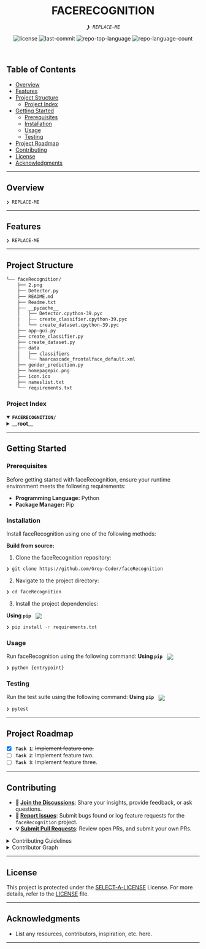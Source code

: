 <!--
<p align="center">
    <img src="https://raw.githubusercontent.com/PKief/vscode-material-icon-theme/ec559a9f6bfd399b82bb44393651661b08aaf7ba/icons/folder-markdown-open.svg" align="center" width="30%">
</p>
-->
<p align="center"><h1 align="center">FACERECOGNITION</h1></p>
<p align="center">
	<em><code>❯ REPLACE-ME</code></em>
</p>
<p align="center">
	<img src="https://img.shields.io/github/license/Grey-Coder/faceRecognition?style=default&logo=opensourceinitiative&logoColor=white&color=0080ff" alt="license">
	<img src="https://img.shields.io/github/last-commit/Grey-Coder/faceRecognition?style=default&logo=git&logoColor=white&color=0080ff" alt="last-commit">
	<img src="https://img.shields.io/github/languages/top/Grey-Coder/faceRecognition?style=default&color=0080ff" alt="repo-top-language">
	<img src="https://img.shields.io/github/languages/count/Grey-Coder/faceRecognition?style=default&color=0080ff" alt="repo-language-count">
</p>
<p align="center"><!-- default option, no dependency badges. -->
</p>
<p align="center">
	<!-- default option, no dependency badges. -->
</p>
<br>

##  Table of Contents

- [ Overview](#-overview)
- [ Features](#-features)
- [ Project Structure](#-project-structure)
  - [ Project Index](#-project-index)
- [ Getting Started](#-getting-started)
  - [ Prerequisites](#-prerequisites)
  - [ Installation](#-installation)
  - [ Usage](#-usage)
  - [ Testing](#-testing)
- [ Project Roadmap](#-project-roadmap)
- [ Contributing](#-contributing)
- [ License](#-license)
- [ Acknowledgments](#-acknowledgments)

---

##  Overview

<code>❯ REPLACE-ME</code>

---

##  Features

<code>❯ REPLACE-ME</code>

---

##  Project Structure

```sh
└── faceRecognition/
    ├── 2.png
    ├── Detector.py
    ├── README.md
    ├── Readme.txt
    ├── __pycache__
    │   ├── Detector.cpython-39.pyc
    │   ├── create_classifier.cpython-39.pyc
    │   └── create_dataset.cpython-39.pyc
    ├── app-gui.py
    ├── create_classifier.py
    ├── create_dataset.py
    ├── data
    │   ├── classifiers
    │   └── haarcascade_frontalface_default.xml
    ├── gender_prediction.py
    ├── homepagepic.png
    ├── icon.ico
    ├── nameslist.txt
    └── requirements.txt
```


###  Project Index
<details open>
	<summary><b><code>FACERECOGNITION/</code></b></summary>
	<details> <!-- __root__ Submodule -->
		<summary><b>__root__</b></summary>
		<blockquote>
			<table>
			<tr>
				<td><b><a href='https://github.com/Grey-Coder/faceRecognition/blob/master/create_dataset.py'>create_dataset.py</a></b></td>
				<td><code>❯ REPLACE-ME</code></td>
			</tr>
			<tr>
				<td><b><a href='https://github.com/Grey-Coder/faceRecognition/blob/master/Detector.py'>Detector.py</a></b></td>
				<td><code>❯ REPLACE-ME</code></td>
			</tr>
			<tr>
				<td><b><a href='https://github.com/Grey-Coder/faceRecognition/blob/master/Readme.txt'>Readme.txt</a></b></td>
				<td><code>❯ REPLACE-ME</code></td>
			</tr>
			<tr>
				<td><b><a href='https://github.com/Grey-Coder/faceRecognition/blob/master/requirements.txt'>requirements.txt</a></b></td>
				<td><code>❯ REPLACE-ME</code></td>
			</tr>
			<tr>
				<td><b><a href='https://github.com/Grey-Coder/faceRecognition/blob/master/gender_prediction.py'>gender_prediction.py</a></b></td>
				<td><code>❯ REPLACE-ME</code></td>
			</tr>
			<tr>
				<td><b><a href='https://github.com/Grey-Coder/faceRecognition/blob/master/create_classifier.py'>create_classifier.py</a></b></td>
				<td><code>❯ REPLACE-ME</code></td>
			</tr>
			<tr>
				<td><b><a href='https://github.com/Grey-Coder/faceRecognition/blob/master/nameslist.txt'>nameslist.txt</a></b></td>
				<td><code>❯ REPLACE-ME</code></td>
			</tr>
			<tr>
				<td><b><a href='https://github.com/Grey-Coder/faceRecognition/blob/master/app-gui.py'>app-gui.py</a></b></td>
				<td><code>❯ REPLACE-ME</code></td>
			</tr>
			</table>
		</blockquote>
	</details>
</details>

---
##  Getting Started

###  Prerequisites

Before getting started with faceRecognition, ensure your runtime environment meets the following requirements:

- **Programming Language:** Python
- **Package Manager:** Pip


###  Installation

Install faceRecognition using one of the following methods:

**Build from source:**

1. Clone the faceRecognition repository:
```sh
❯ git clone https://github.com/Grey-Coder/faceRecognition
```

2. Navigate to the project directory:
```sh
❯ cd faceRecognition
```

3. Install the project dependencies:


**Using `pip`** &nbsp; [<img align="center" src="https://img.shields.io/badge/Pip-3776AB.svg?style={badge_style}&logo=pypi&logoColor=white" />](https://pypi.org/project/pip/)

```sh
❯ pip install -r requirements.txt
```




###  Usage
Run faceRecognition using the following command:
**Using `pip`** &nbsp; [<img align="center" src="https://img.shields.io/badge/Pip-3776AB.svg?style={badge_style}&logo=pypi&logoColor=white" />](https://pypi.org/project/pip/)

```sh
❯ python {entrypoint}
```


###  Testing
Run the test suite using the following command:
**Using `pip`** &nbsp; [<img align="center" src="https://img.shields.io/badge/Pip-3776AB.svg?style={badge_style}&logo=pypi&logoColor=white" />](https://pypi.org/project/pip/)

```sh
❯ pytest
```


---
##  Project Roadmap

- [X] **`Task 1`**: <strike>Implement feature one.</strike>
- [ ] **`Task 2`**: Implement feature two.
- [ ] **`Task 3`**: Implement feature three.

---

##  Contributing

- **💬 [Join the Discussions](https://github.com/Grey-Coder/faceRecognition/discussions)**: Share your insights, provide feedback, or ask questions.
- **🐛 [Report Issues](https://github.com/Grey-Coder/faceRecognition/issues)**: Submit bugs found or log feature requests for the `faceRecognition` project.
- **💡 [Submit Pull Requests](https://github.com/Grey-Coder/faceRecognition/blob/main/CONTRIBUTING.md)**: Review open PRs, and submit your own PRs.

<details closed>
<summary>Contributing Guidelines</summary>

1. **Fork the Repository**: Start by forking the project repository to your github account.
2. **Clone Locally**: Clone the forked repository to your local machine using a git client.
   ```sh
   git clone https://github.com/Grey-Coder/faceRecognition
   ```
3. **Create a New Branch**: Always work on a new branch, giving it a descriptive name.
   ```sh
   git checkout -b new-feature-x
   ```
4. **Make Your Changes**: Develop and test your changes locally.
5. **Commit Your Changes**: Commit with a clear message describing your updates.
   ```sh
   git commit -m 'Implemented new feature x.'
   ```
6. **Push to github**: Push the changes to your forked repository.
   ```sh
   git push origin new-feature-x
   ```
7. **Submit a Pull Request**: Create a PR against the original project repository. Clearly describe the changes and their motivations.
8. **Review**: Once your PR is reviewed and approved, it will be merged into the main branch. Congratulations on your contribution!
</details>

<details closed>
<summary>Contributor Graph</summary>
<br>
<p align="left">
   <a href="https://github.com{/Grey-Coder/faceRecognition/}graphs/contributors">
      <img src="https://contrib.rocks/image?repo=Grey-Coder/faceRecognition">
   </a>
</p>
</details>

---

##  License

This project is protected under the [SELECT-A-LICENSE](https://choosealicense.com/licenses) License. For more details, refer to the [LICENSE](https://choosealicense.com/licenses/) file.

---

##  Acknowledgments

- List any resources, contributors, inspiration, etc. here.

---
